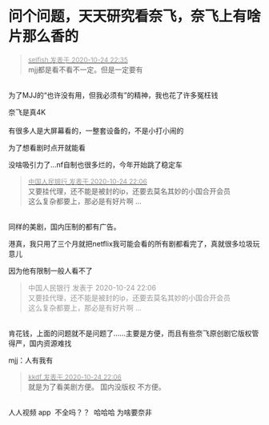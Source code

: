 # 问个问题，天天研究看奈飞，奈飞上有啥片那么香的


<div class="quote"><blockquote><font size="2"><a href="https://www.hostloc.com/forum.php?mod=redirect&amp;goto=findpost&amp;pid=9348061&amp;ptid=758121" target="_blank"><font color="#999999">selfish 发表于 2020-10-24 22:35</font></a></font><br />
mjj都是看不看不一定。但是一定要有</blockquote></div><br />
为了MJJ的“也许没有用，但我必须有”的精神，我也花了许多冤枉钱

奈飞是真4K<br />
<br />
有很多人是大屏幕看的，一整套设备的，不是小打小闹的

为了想看剧时点开就能看<img id="aimg_pJ2H5" onclick="zoom(this, this.src, 0, 0, 0)" class="zoom" src="https://cdn.jsdelivr.net/gh/hishis/forum-master/public/images/patch.gif" onmouseover="img_onmouseoverfunc(this)" onload="thumbImg(this)" border="0" alt="" />

没啥吸引力了...nf自制也很多烂的，今年开始跳了稳定车

<div class="quote"><blockquote><font size="2"><a href="https://www.hostloc.com/forum.php?mod=redirect&amp;goto=findpost&amp;pid=9347930&amp;ptid=758121" target="_blank"><font color="#999999">中国人民银行 发表于 2020-10-24 22:06</font></a></font><br />
又要挂代理，还不能是被封的ip，还要去莫名其妙的小国合开会员<br />
这么复杂都要上，那必是有好片啊 ...</blockquote></div><br />
同样的美剧，国内压制的都有广告。

港真，我只用了三个月就把netflix我可能会看的所有剧都看完了，真就很多垃圾玩意儿

因为他有限制<img src="static/image/smiley/default/lol.gif" smilieid="12" border="0" alt="" />一般人看不了<img id="aimg_oRI1p" onclick="zoom(this, this.src, 0, 0, 0)" class="zoom" src="https://cdn.jsdelivr.net/gh/hishis/forum-master/public/images/patch.gif" onmouseover="img_onmouseoverfunc(this)" onload="thumbImg(this)" border="0" alt="" />

<div class="quote"><blockquote><font color="#999999">中国人民银行 发表于 2020-10-24 22:06</font><br />
<font color="#999999">又要挂代理，还不能是被封的ip，还要去莫名其妙的小国合开会员<br />
这么复杂都要上，那必是有好片啊 ...</font></blockquote></div><br />
肯花钱，上面的问题就不是问题了……主要是方便，而且有些奈飞原创剧它版权管得严，国内资源难找

mjj：人有我有

<div class="quote"><blockquote><font size="2"><a href="https://www.hostloc.com/forum.php?mod=redirect&amp;goto=findpost&amp;pid=9347928&amp;ptid=758121" target="_blank"><font color="#999999">kkdf 发表于 2020-10-24 22:06</font></a></font><br />
就是为了看美剧方便。 国内没版权 不方便。</blockquote></div><br />
人人视频 app&nbsp;&nbsp;不全吗？？&nbsp;&nbsp;哈哈哈 为啥要奈非
